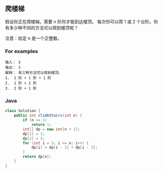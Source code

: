 ## 爬楼梯
假设你正在爬楼梯。需要 n 阶你才能到达楼顶。
每次你可以爬 1 或 2 个台阶。你有多少种不同的方法可以爬到楼顶呢？

注意：给定 n 是一个正整数。


### For examples
```
输入： 3
输出： 3
解释： 有三种方法可以爬到楼顶。
1.  1 阶 + 1 阶 + 1 阶
2.  1 阶 + 2 阶
3.  2 阶 + 1 阶
```

### Java
```java
class Solution {
    public int climbStairs(int n) {
        if (n <= 1)
            return 1;
        int[] dp = new int[n + 1];
        dp[1] = 1;
        dp[2] = 2;
        for (int i = 3; i <= n; i++) {
            dp[i] = dp[i - 1] + dp[i - 2];
        }
        return dp[n];
    }
}
```
